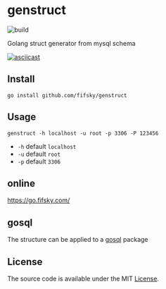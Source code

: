 # genstruct
![build](https://github.com/fifsky/genstruct/workflows/build/badge.svg)

Golang struct generator from mysql schema

[![asciicast](https://asciinema.org/a/12i6QmbaUCQgPZ4o2rz5QmPVE.png)](https://asciinema.org/a/12i6QmbaUCQgPZ4o2rz5QmPVE)

## Install

```
go install github.com/fifsky/genstruct
```

## Usage

```
genstruct -h localhost -u root -p 3306 -P 123456
```

* `-h` default `localhost`
* `-u` default `root`
* `-p` default `3306`

## online

https://go.fifsky.com/

## gosql

The structure can be applied to a [gosql](https://github.com/ilibs/gosql) package

## License

The source code is available under the MIT [License](/LICENSE).